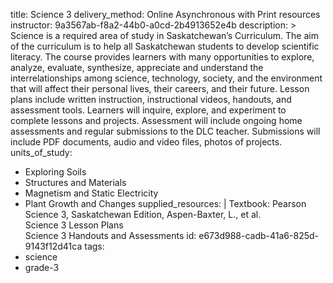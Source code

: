 title: Science 3
delivery_method: Online Asynchronous with Print resources
instructor: 9a3567ab-f8a2-44b0-a0cd-2b4913652e4b
description: >
  Science is a required area of study in Saskatchewan’s Curriculum. The aim of the curriculum is to
  help all Saskatchewan students to develop scientific literacy. The course provides learners with
  many opportunities to explore, analyze, evaluate, synthesize, appreciate and understand the
  interrelationships among science, technology, society, and the environment that will affect their
  personal lives, their careers, and their future. Lesson plans include written instruction,
  instructional videos, handouts, and assessment tools. Learners will inquire, explore, and experiment
  to complete lessons and projects. Assessment will include ongoing home assessments and regular
  submissions to the DLC teacher. Submissions will include PDF documents, audio and video files,
  photos of projects.
units_of_study:
  - Exploring Soils
  - Structures and Materials
  - Magnetism and Static Electricity
  - Plant Growth and Changes
supplied_resources: |
  Textbook: Pearson Science 3, Saskatchewan Edition, Aspen-Baxter, L., et al.
  <BR>Science 3 Lesson Plans
  <br>Science 3 Handouts and Assessments
id: e673d988-cadb-41a6-825d-9143f12d41ca
tags:
  - science
  - grade-3
